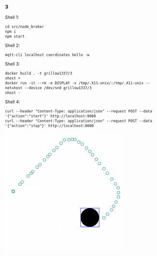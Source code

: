 ### 3
Shell 1:
```
cd src/node_broker
npm i
npm start
```
Shell 2:
```
mqtt-cli localhost coordinates hello -w
```
Shell 3:
```
docker build . -t grillow1337/3
xhost +
docker run -it --rm -e DISPLAY -v /tmp/.X11-unix/:/tmp/.X11-unix --net=host --device /dev/snd grillow1337/3
xhost -
```
Shell 4:
```
curl --header "Content-Type: application/json" --request POST --data '{"action":"start"}' http://localhost:8080
curl --header "Content-Type: application/json" --request POST --data '{"action":"stop"}' http://localhost:8080
```
![Result](result.png)
